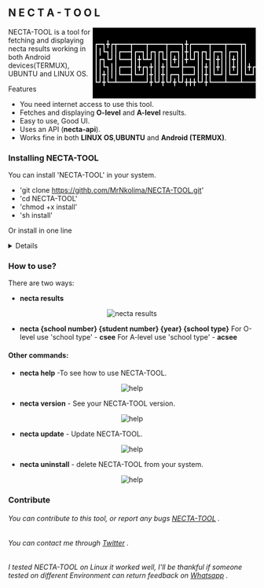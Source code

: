 ##   N E C T A - T O O L
<img src="./img/logo.png" align="right"
  alt="NECTA-TOOL logo by Isack Nkolima" width="332">

NECTA-TOOL is a tool for fetching and displaying necta results working in both Android devices(TERMUX), UBUNTU and LINUX OS.

Features
 * You need internet access to use this tool.
 * Fetches and displaying **O-level** and **A-level** results.
 * Easy to use, Good UI.
 * Uses an API (**necta-api**).
 * Works fine in both **LINUX OS**,**UBUNTU** and **Android (TERMUX)**.
 
### Installing NECTA-TOOL

You can install 'NECTA-TOOL' in your system.

 * 'git clone https://githb.com/MrNkolima/NECTA-TOOL.git'
 * 'cd NECTA-TOOL'
 * 'chmod +x install'
 * 'sh install'

Or install in one line
<details>

``` git clone https://github/MrNkolima/NECTA-TOOL.git && cd NECTA-TOOL && chmod +x install && sh install ```

</details>

### How to use?

There are two ways:

* **necta results**
<p align="center">
  <img src="./img/results.png" alt="necta results" >
</p>

* **necta {school number} {student number} {year} {school type}**
    For O-level use 'school type' - **csee**
    For A-level use 'school type' - **acsee**

#### Other commands:

* **necta help** -To see how to use NECTA-TOOL.
<p align="center">
  <img src="./img/help.png" alt="help">
</p>

* **necta version** - See your NECTA-TOOL version.
<p align="center">
  <img src="./img/version.png" alt="help">
</p>

* **necta update** - Update NECTA-TOOL.
<p align="center">
  <img src="./img/update.png" alt="help">
</p>

* **necta uninstall** - delete NECTA-TOOL from your system.
<p align="center">
  <img src="./img/uninstall.png" alt="help">
</p>


### Contribute

###### You can contribute to this tool, or report any bugs [NECTA-TOOL](https://github.com/MrNkolima/NECTA-TOOL) .
###### You can contact me through [Twitter](https://twitter.com/isack_nkolima?s=09) .

###### I tested NECTA-TOOL on Linux it worked well, I'll be thankful if someone tested on different Environment can return feedback on [Whatsapp](https://wa.me/?255673182989) .
